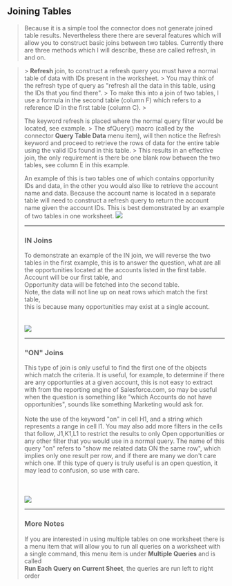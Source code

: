## Joining Tables ##
> <p> Because it is a simple tool the connector does not generate joined table results. Nevertheless there there are several features which will allow you to construct basic joins between two tables. Currently there are three methods which I will describe, these are called refresh, in and on.</li></ul>

<blockquote></p><p>
> <b>Refresh</b> join, to construct a refresh query you must have a normal table of data with IDs present in the worksheet.
> You may think of the refresh type of query as "refresh all the data in this table, using the IDs that you find there".
> To make this into a join of two tables, I use a formula in the second table (column F) which refers to a reference ID in the first table (column C).
> </p><p>The keyword refresh is placed where the normal query filter would be located, see example.
> The sfQuery() macro (called by the connector <b>Query Table Data</b> menu item), will then notice the Refresh keyword and proceed to retrieve the rows of data for the entire table using the valid IDs found in this table.
> This results in an effective join, the only requirement is there be one blank row between the two tables, see column E in this example.

</p>
<p>
An example of this is two tables one of which contains opportunity IDs	and data, in the other you would also like to retrieve the account name and data.
Because the account name is located in a separate table will need to construct a refresh query to return the account name given the account IDs. This is best demonstrated by an example of two tables in one worksheet.


<img src='http://sforce.sourceforge.net/excel/refreshjoin.gif' border='0'>
<hr />
<h3>IN Joins</h3>
To demonstrate an example of the IN join, we will reverse the two tables in the first example, this is to answer the question, what are all the opportunities located at the accounts listed in the first table.  Account will be our first table, and<br>
Opportunity data will be fetched into the second table.<br>
Note, the data will not line up on neat rows which match the first table,<br>
this is because many opportunities may exist at a single account.<br>
<br>
<br>
<img src='http://sforce.sourceforge.net/excel/join_in.gif' border='0'>

<hr />

<h3>"ON" Joins</h3>

This type of join is only useful to find the first one of the objects which match the criteria.  It is useful, for example, to determine if there are any opportunties at a given account, this is not easy to extract with from the reporting engine of Salesforce.com, so may be useful when the question is something like "which Accounts do not have opportunities", sounds like something Marketing would ask for.<br>
<br>
Note the use of the keyword "on" in cell H1, and a string which represents a range in cell I1.  You may also add more filters in the cells that follow, 	J1,K1,L1 to restrict the results to only Open opportunities or any other filter that you would use in a normal query.  The name of this query "on" refers to "show me related data ON the same row", which implies only one result per row, and if there are many we don't care which one.  If this type of query is truly useful is an open question, it may lead to confusion, so use with care.<br>
<br>
<br>
<br>
<img src='http://sforce.sourceforge.net/excel/join_on.gif' border='0'>
<hr />
<h3>More Notes</h3>
If you are interested in using multiple tables on one worksheet there is a menu item that will allow you to run all queries on a worksheet with a single command, this menu item is under <b>Multiple Queries</b> and is called<br>
<b>Run Each Query on Current Sheet</b>, the queries are run left to right order